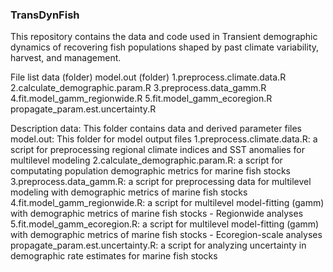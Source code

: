 ### TransDynFish
This repository contains the data and code used in Transient demographic dynamics of recovering fish populations shaped by past climate variability, harvest, and management.

File list
data (folder)
model.out (folder)
1.preprocess.climate.data.R
2.calculate_demographic.param.R
3.preprocess.data_gamm.R
4.fit.model_gamm_regionwide.R 
5.fit.model_gamm_ecoregion.R
propagate_param.est.uncertainty.R

Description
data: This folder contains data and derived parameter files
model.out: This folder for model output files
1.preprocess.climate.data.R: a script for preprocessing regional climate indices and SST anomalies for multilevel modeling
2.calculate_demographic.param.R: a script for computating population demographic metrics for marine fish stocks
3.preprocess.data_gamm.R: a script for preprocessing data for multilevel modeling with demographic metrics of marine fish stocks 
4.fit.model_gamm_regionwide.R: a script for multilevel model-fitting (gamm) with demographic metrics of marine fish stocks - Regionwide analyses
5.fit.model_gamm_ecoregion.R: a script for multilevel model-fitting (gamm) with demographic metrics of marine fish stocks - Ecoregion-scale analyses
propagate_param.est.uncertainty.R: a script for analyzing uncertainty in demographic rate estimates for marine fish stocks
